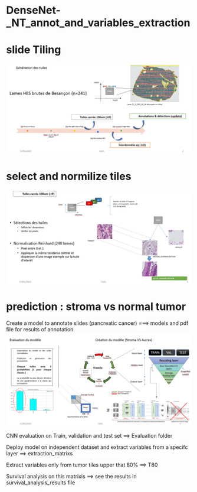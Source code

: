 # DenseNet-_NT_annot_and_variables_extraction

# slide Tiling 
![Image of aciduino on protoboard](https://github.com/dinaOuahbi/DenseNet-_NT_annot_and_variables_extraction/blob/main/tilling.PNG)

# select and normilize tiles
![Image of aciduino on protoboard](https://github.com/dinaOuahbi/DenseNet-_NT_annot_and_variables_extraction/blob/main/Select_and_Normalisation.PNG)


# prediction : stroma vs normal tumor
Create a model to annotate slides (pancreatic cancer) ===> models and pdf file for results of annotation
![Image of aciduino on protoboard](https://github.com/dinaOuahbi/DenseNet-_NT_annot_and_variables_extraction/blob/main/Predict_Stroma_vs_NT.PNG)


CNN evaluation on Train, validation and test set ==> Evaluation folder


Deploy model on independent dataset and extract variables from a specifc layer ==> extraction_matrixs


Extract variables only from tumor tiles upper that 80% ==> T80


Survival analysis on this matrixis ==> see the results in survival_analysis_results file
